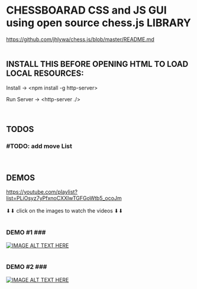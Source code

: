 # CHESSBOARAD CSS and JS GUI using open source chess.js LIBRARY #
https://github.com/jhlywa/chess.js/blob/master/README.md
<br><br>

## INSTALL THIS BEFORE OPENING HTML TO LOAD LOCAL RESOURCES: ##

Install ->
<npm install -g http-server>

Run Server ->
<http-server ./>

<br>

## TODOS ##

### #TODO: add move List ###
  
<br>
  
## DEMOS ##
https://youtube.com/playlist?list=PLiOsyz7yPfxnoCXXIwTGFGoWtb5_ocoJm
<br><br>
⬇⬇ click on the images to watch the videos ⬇⬇
<br><br>
### DEMO #1 ###<br>
[![IMAGE ALT TEXT HERE](https://img.youtube.com/vi/wPcclE0RZEI/0.jpg)](https://www.youtube.com/watch?v=wPcclE0RZEI)<br><br>
### DEMO #2 ###<br>
[![IMAGE ALT TEXT HERE](https://img.youtube.com/vi/N6eQFfK9Tbg/0.jpg)](https://www.youtube.com/watch?v=N6eQFfK9Tbg)<br><br>

